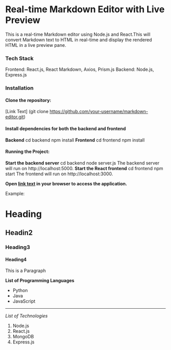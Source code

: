 # Real-time Markdown Editor with Live Preview
This is a real-time Markdown editor using Node.js and React.This will convert Markdown text to HTML   in real-time and display the rendered HTML in a live preview pane.

### Tech Stack
Frontend: React.js, React Markdown, Axios, Prism.js
Backend: Node.js, Express.js

### Installation
#### Clone the repository:
[Link Text] (git clone https://github.com/your-username/markdown-editor.git)

#### Install dependencies for both the backend and frontend
**Backend**
cd backend
npm install
**Frontend**
cd frontend
npm install

#### Running the Project:
**Start the backend server**
cd backend
node server.js
The backend server will run on http://localhost:5000.
**Start the React frontend**
cd frontend
npm start
The frontend will run on http://localhost:3000.

**Open [link text](http://localhost:3000) in your browser to access the application.**

Example:
# Heading
## Headin2
### Heading3
#### Heading4

This is a Paragraph 

**List of Programming Languages**

- Python
- Java
- JavaScript

*****************

*List of Technologies*

1. Node.js
2. React.js
3. MongoDB
4. Express.js

